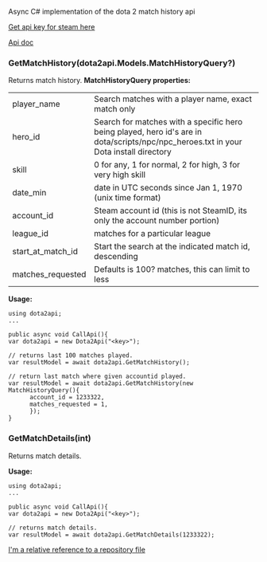 Async C# implementation of the dota 2 match history api


[Get api key for steam here](http://steamcommunity.com/dev/apikey)

[Api doc](http://dev.dota2.com/showthread.php?t=47115)


<h3>GetMatchHistory(dota2api.Models.MatchHistoryQuery?)</h3>
Returns match history.
<strong>MatchHistoryQuery properties:</strong>
<table>
<tr>
<td>
player_name
</td>
<td>
Search matches with a player name, exact match only
</td>
</tr>
<tr>
<td>
hero_id
</td>
<td>
Search for matches with a specific hero being played, hero id's are in dota/scripts/npc/npc_heroes.txt in your Dota install directory
</td>
</tr>
<tr>
<td>
skill
</td>
<td>
0 for any, 1 for normal, 2 for high, 3 for very high skill
</td>
</tr>
<tr>
<td>
date_min
</td>
<td>
date in UTC seconds since Jan 1, 1970 (unix time format)
</td>
</tr>
<tr>
<td>
account_id
</td>
<td>
Steam account id (this is not SteamID, its only the account number portion)
</td>
</tr>
<tr>
<td>
league_id
</td>
<td>
matches for a particular league
</td>
</tr>
<tr>
<td>
start_at_match_id
</td>
<td>
Start the search at the indicated match id, descending
</td>
</tr>
<tr>
<td>
matches_requested
</td>
<td>
Defaults is 100? matches, this can limit to less
</td>
</tr>


</table>

<strong>Usage:</strong>
```
using dota2api;
...

public async void CallApi(){
var dota2api = new Dota2Api("<key>");

// returns last 100 matches played.
var resultModel = await dota2api.GetMatchHistory();  

// return last match where given accountid played.
var resultModel = await dota2api.GetMatchHistory(new MatchHistoryQuery(){ 
      account_id = 1233322,
      matches_requested = 1,
      });                                             
}
```

<h3>GetMatchDetails(int)</h3>
Returns match details.

<strong>Usage:</strong>
```
using dota2api;
...

public async void CallApi(){
var dota2api = new Dota2Api("<key>");

// returns match details.
var resultModel = await dota2api.GetMatchDetails(1233322);  

```


[I'm a relative reference to a repository file](../dota2api/bin/Release/dota2api.dll)
